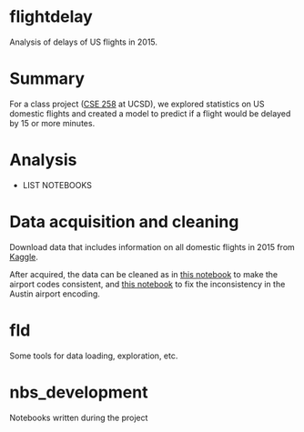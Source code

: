 # flightdelay
Analysis of delays of US flights in 2015.

# Summary
For a class project ([CSE 258](http://cseweb.ucsd.edu/classes/wi17/cse258-a/) at UCSD), we explored statistics on US domestic flights and created a model to predict if a flight would be delayed by 15 or more minutes.

# Analysis
* LIST NOTEBOOKS

# Data acquisition and cleaning
Download data that includes information on all domestic flights in 2015
from [Kaggle](https://www.kaggle.com/usdot/flight-delays).

After acquired, the data can be cleaned as in [this notebook](https://github.com/srcole/flightdelay/blob/master/nbsc/1b_Resave%20flights%20data%20for%20all%20flights%20to%20use%203digit%20airport%20codes.ipynb) to make the airport codes consistent, and [this notebook](https://github.com/srcole/flightdelay/blob/master/nbsc/1d_Replace%20BSM%20with%20AUS.ipynb) to fix the inconsistency in the Austin airport encoding.

# fld
Some tools for data loading, exploration, etc.

# nbs_development
Notebooks written during the project